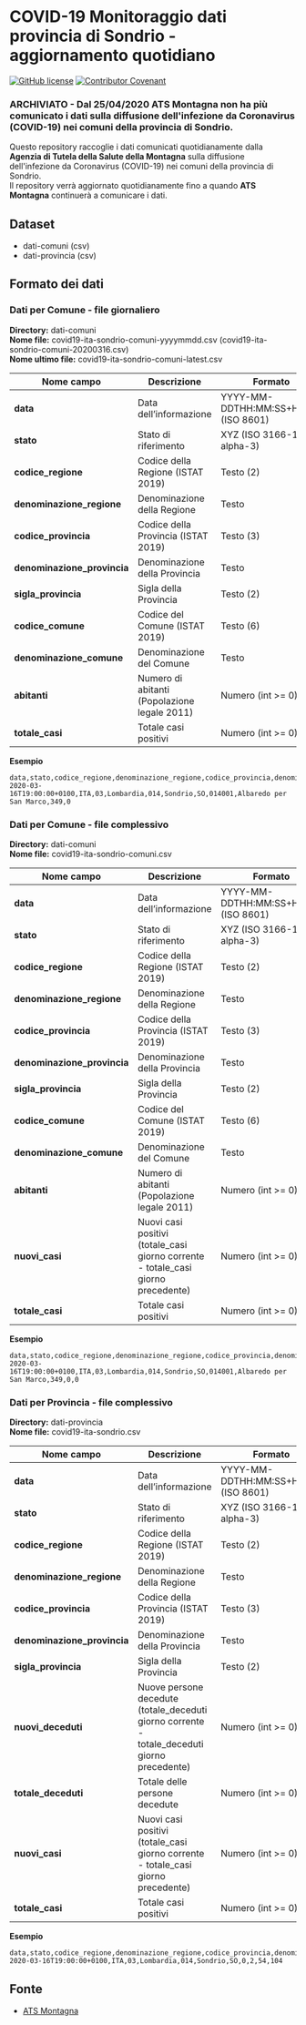 # COVID-19 Monitoraggio dati provincia di Sondrio - aggiornamento quotidiano 

[![GitHub license](https://img.shields.io/badge/License-Creative%20Commons%20Attribution%204.0%20International-blue)](LICENSE)
[![Contributor Covenant](https://img.shields.io/badge/Contributor%20Covenant-v2.0%20adopted-ff69b4.svg)](CODE_OF_CONDUCT.md) 

### ARCHIVIATO - Dal 25/04/2020 ATS Montagna non ha più comunicato i dati sulla diffusione dell'infezione da Coronavirus (COVID-19) nei comuni della provincia di Sondrio.

Questo repository raccoglie i dati comunicati quotidianamente dalla **Agenzia
di Tutela della Salute della Montagna** sulla diffusione dell'infezione da
Coronavirus (COVID-19) nei comuni della provincia di Sondrio.<br>
Il repository verrà aggiornato quotidianamente fino a quando **ATS Montagna**
continuerà a comunicare i dati.  

## Dataset
- dati-comuni (csv)
- dati-provincia (csv)

## Formato dei dati

### Dati per Comune - file giornaliero

**Directory:**  dati-comuni<br>
**Nome file:** covid19-ita-sondrio-comuni-yyyymmdd.csv (covid19-ita-sondrio-comuni-20200316.csv)<br>
**Nome ultimo file:** covid19-ita-sondrio-comuni-latest.csv<br>

| Nome campo                  | Descrizione                                  | Formato                             | Esempio                  |
| --- | --- | --- | --- |
| **data**                    | Data dell’informazione                       | YYYY-MM-DDTHH:MM:SS+HHMM (ISO 8601) | 2020-03-16T19:00:00+0100 |
| **stato**                   | Stato di riferimento                         | XYZ (ISO 3166-1 alpha-3)            | ITA                      |
| **codice_regione**          | Codice della Regione (ISTAT 2019)            | Testo (2)                           | 03                       |
| **denominazione_regione**   | Denominazione della Regione                  | Testo                               | Lombardia                |
| **codice_provincia**        | Codice della Provincia (ISTAT 2019)          | Testo (3)                           | 014                      |
| **denominazione_provincia** | Denominazione della Provincia                | Testo                               | Sondrio                  |
| **sigla_provincia**         | Sigla della Provincia                        | Testo (2)                           | SO                       |
| **codice_comune**           | Codice del Comune (ISTAT 2019)               | Testo (6)                           | 014001                   |
| **denominazione_comune**    | Denominazione del Comune                     | Testo                               | Sondrio                  |
| **abitanti**                | Numero di abitanti (Popolazione legale 2011) | Numero (int >= 0)                   | 1000                     |
| **totale_casi**             | Totale casi positivi                         | Numero (int >= 0)                   | 5                        |

**Esempio**
```
data,stato,codice_regione,denominazione_regione,codice_provincia,denominazione_provincia,sigla_provincia,codice_comune,denominazione_comune,abitanti,totale_casi
2020-03-16T19:00:00+0100,ITA,03,Lombardia,014,Sondrio,SO,014001,Albaredo per San Marco,349,0
```

### Dati per Comune - file complessivo

**Directory:**  dati-comuni<br>
**Nome file:** covid19-ita-sondrio-comuni.csv<br>

| Nome campo                  | Descrizione                                                                       | Formato                             | Esempio                  |
| --- | --- | --- | --- |
| **data**                    | Data dell’informazione                                                            | YYYY-MM-DDTHH:MM:SS+HHMM (ISO 8601) | 2020-03-16T19:00:00+0100 |
| **stato**                   | Stato di riferimento                                                              | XYZ (ISO 3166-1 alpha-3)            | ITA                      |
| **codice_regione**          | Codice della Regione (ISTAT 2019)                                                 | Testo (2)                           | 03                       |
| **denominazione_regione**   | Denominazione della Regione                                                       | Testo                               | Lombardia                |
| **codice_provincia**        | Codice della Provincia (ISTAT 2019)                                               | Testo (3)                           | 014                      |
| **denominazione_provincia** | Denominazione della Provincia                                                     | Testo                               | Sondrio                  |
| **sigla_provincia**         | Sigla della Provincia                                                             | Testo (2)                           | SO                       |
| **codice_comune**           | Codice del Comune (ISTAT 2019)                                                    | Testo (6)                           | 014001                   |
| **denominazione_comune**    | Denominazione del Comune                                                          | Testo                               | Sondrio                  |
| **abitanti**                | Numero di abitanti (Popolazione legale 2011)                                      | Numero (int >= 0)                   | 1000                     |
| **nuovi_casi**              | Nuovi casi positivi (totale_casi giorno corrente - totale_casi giorno precedente) | Numero (int >= 0)                   | 5                        |
| **totale_casi**             | Totale casi positivi                                                              | Numero (int >= 0)                   | 5                        |

**Esempio**
```
data,stato,codice_regione,denominazione_regione,codice_provincia,denominazione_provincia,sigla_provincia,codice_comune,denominazione_comune,abitanti,nuovi_casi,totale_casi
2020-03-16T19:00:00+0100,ITA,03,Lombardia,014,Sondrio,SO,014001,Albaredo per San Marco,349,0,0
```

### Dati per Provincia - file complessivo

**Directory:**  dati-provincia<br>
**Nome file:** covid19-ita-sondrio.csv<br>

| Nome campo                  | Descrizione                                                                                  | Formato                             | Esempio                  |
| --- | --- | --- | --- |
| **data**                    | Data dell’informazione                                                                       | YYYY-MM-DDTHH:MM:SS+HHMM (ISO 8601) | 2020-03-16T19:00:00+0100 |
| **stato**                   | Stato di riferimento                                                                         | XYZ (ISO 3166-1 alpha-3)            | ITA                      |
| **codice_regione**          | Codice della Regione (ISTAT 2019)                                                            | Testo (2)                           | 03                       |
| **denominazione_regione**   | Denominazione della Regione                                                                  | Testo                               | Lombardia                |
| **codice_provincia**        | Codice della Provincia (ISTAT 2019)                                                          | Testo (3)                           | 014                      |
| **denominazione_provincia** | Denominazione della Provincia                                                                | Testo                               | Sondrio                  |
| **sigla_provincia**         | Sigla della Provincia                                                                        | Testo (2)                           | SO                       |
| **nuovi_deceduti**          | Nuove persone decedute (totale_deceduti giorno corrente - totale_deceduti giorno precedente) | Numero (int >= 0)                   | 10                       |
| **totale_deceduti**         | Totale delle persone decedute                                                                | Numero (int >= 0)                   | 10                       |
| **nuovi_casi**              | Nuovi casi positivi (totale_casi giorno corrente - totale_casi giorno precedente)            | Numero (int >= 0)                   | 5                        |
| **totale_casi**             | Totale casi positivi                                                                         | Numero (int >= 0)                   | 5                        |

**Esempio**
```
data,stato,codice_regione,denominazione_regione,codice_provincia,denominazione_provincia,sigla_provincia,nuovi_deceduti,totale_deceduti,nuovi_casi,totale_casi
2020-03-16T19:00:00+0100,ITA,03,Lombardia,014,Sondrio,SO,0,2,54,104
```

## Fonte
- [ATS Montagna](https://www.ats-montagna.it)
